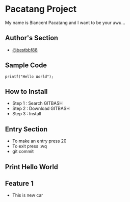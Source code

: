 # Pacatang Project
 My name is Biancent Pacatang and I want to be your uwu...
## Author's Section
* [@bestbbf88](https://github.com/bestbbfp88)
## Sample Code
`printf("Hello World");`
## How to Install
 - Step 1 : Search GITBASH
 - Step 2 : Download GITBASH
 - Step 3 : Install
 
## Entry Section
 - To make an entry press 20
 - To exit press :wq
 - git commit

## Print Hello World

## Feature 1
 - This is new car
